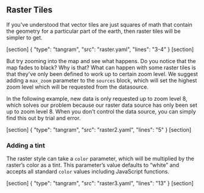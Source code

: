 ## Raster Tiles

If you've understood that vector tiles are just squares of math that contain the geometry for a particular part of the earth, then raster tiles will be simpler to get.

[section]
{ "type": "tangram", "src": "raster.yaml", "lines": "3-4" }
[section]

But try zooming into the map and see what happens. Do you notice that the map fades to black? Why is that? What can happen with some raster tiles is that they've only been defined to work up to certain zoom level. We suggest adding a `max_zoom` parameter to the `sources` block, which will set the highest zoom level which will be requested from the datasource.

In the following example, new data is only requested up to zoom level 8, which solves our problem because our raster data source has only been set up to zoom level 8. When you don't control the data source, you can simply find this out by trial and error.

[section]
{ "type": "tangram", "src": "raster2.yaml", "lines": "5" }
[section]

### Adding a tint

The raster style can take a `color` parameter, which will be multiplied by the raster’s color as a tint. This parameter’s value defaults to “white” and accepts all standard `color` values including JavaScript functions.

[section]
{ "type": "tangram", "src": "raster3.yaml", "lines": "13" }
[section]
